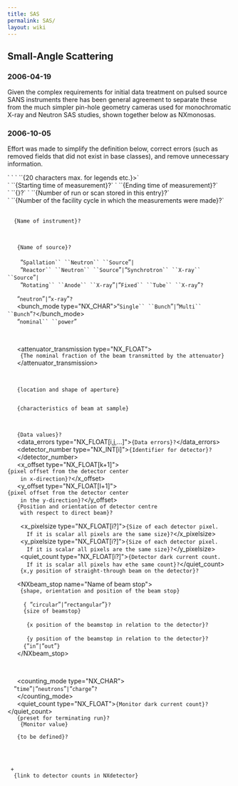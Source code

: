 ```yaml
---
title: SAS
permalink: SAS/
layout: wiki
---
```


Small-Angle Scattering
----------------------

### 2006-04-19

Given the complex requirements for initial data treatment on pulsed
source SANS instruments there has been general agreement to separate
these from the much simpler pin-hole geometry cameras used for
monochromatic X-ray and Neutron SAS studies, shown together below as
NXmonosas.

### 2006-10-05

Effort was made to simplify the definition below, correct errors (such
as removed fields that did not exist in base classes), and remove
unnecessary information.

<?xml version="1.0" encoding="utf-8"?>
<NXroot>

<NXentry name="{Entry Name}">  
` `

<title>
{Extended title for entry}?

</title>
` `<short_title>`{20 characters max. for legends etc.}>`</short_title>  
` `<start_time type="ISO8601">`{Starting time of measurement}?`</start_time>  
` `<end_time type="ISO8601">`{Ending time of measurement}?`</end_time>  
` `<experiment_identifier type="NX_CHAR">`{}?`</experiment_identifier>  
` `<run_number type="NX_INT">`{Number of run or scan stored in this entry}?`</run_number>  
` `<run_cycle type="NX_CHAR">`{Number of the facility cycle in which the measurements were made}?`</run_cycle>

` `<NXinstrument name="{Name of instrument}">  
`  `<name short_name="{short name of instrument}">`{Name of instrument}?`  
`  `</name>

`  `<NXsource name="{Name of facility}">  
`   `<name type="NX_CHAR">`{Name of source}?`</name>  
`   `<type type="NX_CHAR">  
`    `“`Spallation`` ``Neutron`` ``Source`”`|`  
`    `“`Reactor`` ``Neutron`` ``Source`”`|`“`Synchrotron`` ``X-ray`` ``Source`”`|`  
`    `“`Rotating`` ``Anode`` ``X-ray`”`|`“`Fixed`` ``Tube`` ``X-ray`”`?`  
`   `</type>  
`   `<probe type="NX_CHAR">“`neutron`”`|`“`x-ray`”`?`</probe>  
`   `<bunch_mode type="NX_CHAR">“`Single`` ``Bunch`”`|`“`Multi`` ``Bunch`”`?`</bunch_mode>  
`   `<power type="NX_FLOAT">“`nominal`` ``power`”</power>  
`  `</NXsource>

`  `<NXattenuator name="{Name of beam attenuator}">  
`   `<attenuator_transmission type="NX_FLOAT">  
`    {The nominal fraction of the beam transmitted by the attenuator}`  
`   `</attenuator_transmission>  
`  `</NXattenuator>

`  `<NXaperture name="Name of beamline aperture">  
`   `<NXgeometry name="geometry">`{location and shape of aperture}`</NXgeometry>  
`  `</NXaperture>

`  `<NXbeam name="Beam_at_sample">` {characteristics of beam at sample}`  
`  `</NXbeam>

`  `<NXdetector name="{Name of bank of detectors, or multidetector}">  
`   `<data type="NX_FLOAT[i,j,...]|NX_INT[i,j,...]">`{Data values}?`</data>  
`   `<data_errors type="NX_FLOAT[i,j,...]">`{Data errors}?`</data_errors>  
`   `<detector_number type="NX_INT[i]">`{Identifier for detector}?`  
`   `</detector_number>  
`   `<x_offset type="NX_FLOAT[k+1]">`{pixel offset from the detector center `  
`    in x-direction}?`</x_offset>  
`   `<y_offset type="NX_FLOAT[l+1]">`{pixel offset from the detector center `  
`    in the y-direction}?`</y_offset>  
`   `<NXgeometry name="SD_Distance">`{Position and orientation of detector centre`  
`    with respect to direct beam}?`  
`   `</NXgeometry>  
`    `<x_pixelsize type="NX_FLOAT[i?]">`{Size of each detector pixel. `  
`      If it is scalar all pixels are the same size}?`</x_pixelsize>  
`    `<y_pixelsize type="NX_FLOAT[i?]">`{Size of each detector pixel. `  
`      If it is scalar all pixels are the same size}?`</y_pixelsize>  
`    `<quiet_count type="NX_FLOAT[i?]">`{Detector dark current count.  `  
`      If it is scalar all pixels hav ethe same count}?`</quiet_count>  
`    `<NXgeometry name="beam_center">`{x,y position of straight-through beam on the detector}?`</NXgeometry>  
`  `</NXdetector>  
`   `<NXbeam_stop name="Name of beam stop">  
`    `<NXgeometry name="geometry">`{shape, orientation and position of the beam stop}`  
`    `</NXgeometry>  
`     `<description type="NX_CHAR">`{ `“`circular`”`|`“`rectangular`”`}?`</description>  
`     `<size type="NX_FLOAT">`{size of beamstop}`</size>  
`     `<x type="NX_FLOAT">  
`      {x position of the beamstop in relation to the detector}?`</x>  
`     `<y type="NX_FLOAT">  
`      {y position of the beamstop in relation to the detector}?`</y>  
`     `<status type="NX_CHAR">`{`“`in`”`|`“`out`”`}`</status>  
`   `</NXbeam_stop>  
` `</NXinstrument>

` `<NXmonitor name="control {Name of the monitor}">  
`   `<counting_mode type="NX_CHAR">  
`  `“`time`”`|`“`neutrons`”`|`“`charge`”`?`  
`   `</counting_mode>  
`   `<quiet_count type="NX_FLOAT">`{Monitor dark current count}?`</quiet_count>  
`   `<preset type="NX_FLOAT32">`{preset for terminating run}?`</preset>  
`   `<data type="NX_INT32">` {Monitor value}`  
`   `</data>  
`   `<NXcharacterization name="quiet_count">`{to be defined}?`</NXcharacterization></NXmonitor>

` `<NXsample name="{Name of sample}">  
` `</NXsample>

` `<NXdata name="Datablock name">`+`  
`  `<data type="NX_INT[...] | NX_FLOAT[...]" signal="1">`{link to detector counts in NXdetector}`</data>  
` `</NXdata>  
</NXentry>

</NXroot>
